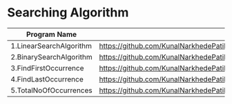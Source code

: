 # Searching Algorithm

| Program Name             | Link Of Souce code                                                                   |
| ----------------- | ------------------------------------------------------------------ |
1.LinearSearchAlgorithm   |https://github.com/KunalNarkhedePatil/LogicBuilding/blob/main/SearchingTechniques/LinearSearchAlgorithm.cpp
2.BinarySearchAlgorithm   |https://github.com/KunalNarkhedePatil/LogicBuilding/blob/main/SearchingTechniques/BinarySearchAlgorithm.cpp
3.FindFirstOccurrence   |https://github.com/KunalNarkhedePatil/LogicBuilding/blob/main/SearchingTechniques/BinarySearchAlgorithm.cpp
4.FindLastOccurrence   |https://github.com/KunalNarkhedePatil/LogicBuilding/blob/main/SearchingTechniques/BinarySearchAlgorithm.cpp
5.TotalNoOfOccurrences   |https://github.com/KunalNarkhedePatil/LogicBuilding/blob/main/SearchingTechniques/BinarySearchAlgorithm.cpp

